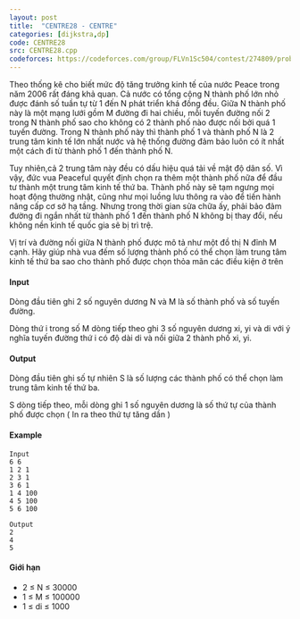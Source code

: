 ```yaml
---
layout: post
title:  "CENTRE28 - CENTRE"
categories: [dijkstra,dp]
code: CENTRE28
src: CENTRE28.cpp
codeforces: https://codeforces.com/group/FLVn1Sc504/contest/274809/problem/I
---
```



Theo thống kê cho biết mức độ tăng trưởng kinh tế của nước Peace trong năm 2006 rất đáng khả quan. Cả nước có tổng cộng N thành phố lớn nhỏ được đánh số tuần tự từ 1 đến N phát triển khá đồng đều. Giữa N thành phố này là một mạng lưới gồm M đường đi hai chiều, mỗi tuyến đường nối 2 trong N thành phố sao cho không có 2 thành phố nào được nối bởi quá 1 tuyến đường. Trong N thành phố này thì thành phố 1 và thành phố N là 2 trung tâm kinh tế lớn nhất nước và hệ thống đường đảm bảo luôn có ít nhất một cách đi từ thành phố 1 đến thành phố N.

Tuy nhiên,cả 2 trung tâm này đều có dấu hiệu quá tải về mật độ dân số. Vì vậy, đức vua Peaceful quyết định chọn ra thêm một thành phố nữa để đầu tư thành một trung tâm kinh tế thứ ba. Thành phố này sẽ tạm ngưng mọi hoạt động thường nhật, cũng như mọi luồng lưu thông ra vào để tiến hành nâng cấp cơ sở hạ tầng. Nhưng trong thời gian sửa chữa ấy, phải bảo đảm đường đi ngắn nhất từ thành phố 1 đến thành phố N không bị thay đổi, nếu không nền kinh tế quốc gia sẽ bị trì trệ.

Vị trí và đường nối giữa N thành phố được mô tả như một đồ thị N đỉnh M cạnh. Hãy giúp nhà vua đếm số lượng thành phố có thể chọn làm trung tâm kinh tế thứ ba sao cho thành phố được chọn thỏa mãn các điều kiện ở trên

#### Input

Dòng đầu tiên ghi 2 số nguyên dương N và M là số thành phố và số tuyến đường.

Dòng thứ i trong số M dòng tiếp theo ghi 3 số nguyên dương xi, yi và di với ý nghĩa tuyến đường thứ i có độ dài di và nối giữa 2 thành phố xi, yi.

#### Output

Dòng đầu tiên ghi số tự nhiên S là số lượng các thành phố có thể chọn làm trung tâm kinh tế thứ ba.

S dòng tiếp theo, mỗi dòng ghi 1 số nguyên dương là số thứ tự của thành phố được chọn ( In ra theo thứ tự tăng dần )

#### Example

```
Input
6 6
1 2 1
2 3 1
3 6 1
1 4 100
4 5 100
5 6 100

Output
2
4 
5
```

#### Giới hạn

+ 2 ≤ N ≤ 30000
+ 1 ≤ M ≤ 100000
+ 1 ≤ di ≤ 1000

<!--more-->

